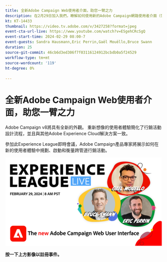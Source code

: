 ```yaml
---
title: 全新Adobe Campaign Web使用者介面，助您一臂之力
description: 在2月29日加入我們，瞭解如何使用新的Adobe Campaign網路使用者介面（包括Beta版的Generative AI功能）計畫、推出和衡量跨管道策略。
kt: KT-14433
thumbnail: https://video.tv.adobe.com/v/3427258?format=jpeg
event-cta-url-live: https://www.youtube.com/watch?v=ESgehCRcSgQ
event-start-time: 2024-02-29 08:00-7
event-guests: Sandra Hausmann,Eric Perrin,Gaël Mouëllo,Bruce Swann
duration: 25
source-git-commit: 46cb6d3ed306f7f03116124912bcbdb0a5f24529
workflow-type: tm+mt
source-wordcount: '119'
ht-degree: 0%

---
```


# 全新Adobe Campaign Web使用者介面，助您一臂之力

Adobe Campaign v8將具有全新的外觀。 重新想像的使用者體驗簡化了行銷活動設計流程，並且與其他Adobe Experience Cloud解決方案一致。

參加此Experience League即時會議，Adobe Campaign產品專家將展示如何在新的使用者體驗中規劃、啟動和衡量跨管道行銷活動。

[![ExL LIVE 2024年2月29日](../assets/exl-live-episode-02-29-24-web-banner.png)](https://engage.adobe.com/ExpLeagueLive-240229.html)

**按一下上方影像以註冊事件。**